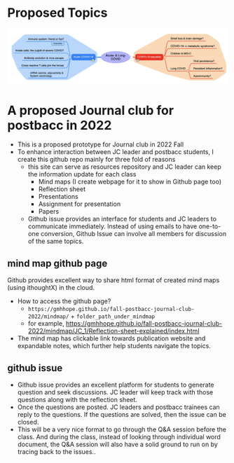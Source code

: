 # Proposed Topics

![Topics_explain](https://github.com/gmhhope/fall-postbacc-journal-club-2022/blob/main/images/Topics_explain.png)

# A proposed Journal club for postbacc in 2022
- This is a proposed prototype for Journal club in 2022 Fall
- To enhance interaction between JC leader and postbacc students, I create this github repo mainly for three fold of reasons
  - this site can serve as resources repository and JC leader can keep the information update for each class
    - Mind maps (I create webpage for it to show in Github page too)
    - Reflection sheet
    - Presentations
    - Assignment for presentation
    - Papers
  - Github issue provides an interface for students and JC leaders to communicate immediately. Instead of using emails to have one-to-one conversion, Github Issue can involve all members for discussion of the same topics.

## mind map github page
Github provides excellent way to share html format of created mind maps (using ithoughtX) in the cloud. 
- How to access the github page?
  - `https://gmhhope.github.io/fall-postbacc-journal-club-2022/mindmap/` + `folder_path_under_mindmap`
  - for example, https://gmhhope.github.io/fall-postbacc-journal-club-2022/mindmap/JC_1/Reflection-sheet-explained/index.html
- The mind map has clickable link towards publication website and expandable notes, which further help students navigate the topics.

## github issue
- Github issue provides an excellent platform for students to generate question and seek discussions. JC leader will keep track with those questions along with the reflection sheet.
- Once the questions are posted. JC leaders and postbacc trainees can reply to the questions. If the questions are solved, then the issue can be closed.
- This will be a very nice format to go through the Q&A session before the class. And during the class, instead of looking through individual word document, the Q&A session will also have a solid ground to run on by tracing back to the issues..
